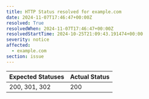 ```yaml
---
title: HTTP Status resolved for example.com
date: 2024-11-07T17:46:47+00:00Z
resolved: True
resolvedWhen: 2024-11-07T17:46:47+00:00Z
resolvedStartTime: 2024-10-25T21:09:43.191474+00:00
severity: notice
affected:
  - example.com
section: issue
---
```


| Expected Statuses | Actual Status  |
|-------------------|----------------|
| 200, 301, 302 | 200 |
